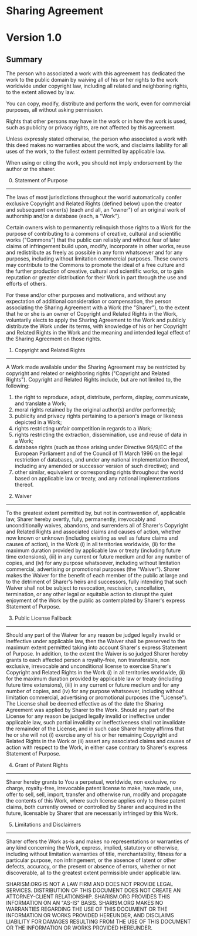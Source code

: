 Sharing Agreement
=================

# Version 1.0

Summary
-------

The person who associated a work with this agreement has dedicated the work to the public domain by waiving all of his or her rights to the work worldwide under copyright law, including all related and neighboring rights, to the extent allowed by law.

You can copy, modify, distribute and perform the work, even for commercial purposes, all without asking permission.

Rights that other persons may have in the work or in how the work is used, such as publicity or privacy rights, are not affected by this agreement.

Unless expressly stated otherwise, the person who associated a work with this deed makes no warranties about the work, and disclaims liability for all uses of the work, to the fullest extent permitted by applicable law.

When using or citing the work, you should not imply endorsement by the author or the sharer.

0) Statement of Purpose
-----------------------

The laws of most jurisdictions throughout the world automatically confer exclusive Copyright and Related Rights (defined below) upon the creator and subsequent owner(s) (each and all, an "owner") of an original work of authorship and/or a database (each, a "Work").

Certain owners wish to permanently relinquish those rights to a Work for the purpose of contributing to a commons of creative, cultural and scientific works ("Commons") that the public can reliably and without fear of later claims of infringement build upon, modify, incorporate in other works, reuse and redistribute as freely as possible in any form whatsoever and for any purposes, including without limitation commercial purposes. These owners may contribute to the Commons to promote the ideal of a free culture and the further production of creative, cultural and scientific works, or to gain reputation or greater distribution for their Work in part through the use and efforts of others.

For these and/or other purposes and motivations, and without any expectation of additional consideration or compensation, the person associating the Sharing Agreement with a Work (the "Sharer"), to the extent that he or she is an owner of Copyright and Related Rights in the Work, voluntarily elects to apply the Sharing Agreement to the Work and publicly distribute the Work under its terms, with knowledge of his or her Copyright and Related Rights in the Work and the meaning and intended legal effect of the Sharing Agreement on those rights.

1) Copyright and Related Rights
-------------------------------

A Work made available under the Sharing Agreement may be restricted by copyright and related or neighboring rights ("Copyright and Related Rights"). Copyright and Related Rights include, but are not limited to, the following:

1. the right to reproduce, adapt, distribute, perform, display, communicate, and translate a Work;
2. moral rights retained by the original author(s) and/or performer(s);
3. publicity and privacy rights pertaining to a person's image or likeness depicted in a Work;
4. rights restricting unfair competition in regards to a Work;
5. rights restricting the extraction, dissemination, use and reuse of data in a Work;
6. database rights (such as those arising under Directive 96/9/EC of the European Parliament and of the Council of 11 March 1996 on the legal restriction of databases, and under any national implementation thereof, including any amended or successor version of such directive); and
7. other similar, equivalent or corresponding rights throughout the world based on applicable law or treaty, and any national implementations thereof.

2) Waiver
---------

To the greatest extent permitted by, but not in contravention of, applicable law, Sharer hereby overtly, fully, permanently, irrevocably and unconditionally waives, abandons, and surrenders all of Sharer's Copyright and Related Rights and associated claims and causes of action, whether now known or unknown (including existing as well as future claims and causes of action), in the Work (i) in all territories worldwide, (ii) for the maximum duration provided by applicable law or treaty (including future time extensions), (iii) in any current or future medium and for any number of copies, and (iv) for any purpose whatsoever, including without limitation commercial, advertising or promotional purposes (the "Waiver"). Sharer makes the Waiver for the benefit of each member of the public at large and to the detriment of Sharer's heirs and successors, fully intending that such Waiver shall not be subject to revocation, rescission, cancellation, termination, or any other legal or equitable action to disrupt the quiet enjoyment of the Work by the public as contemplated by Sharer's express Statement of Purpose.

3) Public License Fallback
--------------------------

Should any part of the Waiver for any reason be judged legally invalid or ineffective under applicable law, then the Waiver shall be preserved to the maximum extent permitted taking into account Sharer's express Statement of Purpose. In addition, to the extent the Waiver is so judged Sharer hereby grants to each affected person a royalty-free, non transferable, non exclusive, irrevocable and unconditional license to exercise Sharer's Copyright and Related Rights in the Work (i) in all territories worldwide, (ii) for the maximum duration provided by applicable law or treaty (including future time extensions), (iii) in any current or future medium and for any number of copies, and (iv) for any purpose whatsoever, including without limitation commercial, advertising or promotional purposes (the "License"). The License shall be deemed effective as of the date the Sharing Agreement was applied by Sharer to the Work. Should any part of the License for any reason be judged legally invalid or ineffective under applicable law, such partial invalidity or ineffectiveness shall not invalidate the remainder of the License, and in such case Sharer hereby affirms that he or she will not (i) exercise any of his or her remaining Copyright and Related Rights in the Work or (ii) assert any associated claims and causes of action with respect to the Work, in either case contrary to Sharer's express Statement of Purpose.

4) Grant of Patent Rights
-------------------------

Sharer hereby grants to You a perpetual, worldwide, non exclusive, no charge, royalty-free, irrevocable patent license to make, have made, use, offer to sell, sell, import, transfer and otherwise run, modify and propagate the contents of this Work, where such license applies only to those patent claims, both currently owned or controlled by Sharer and acquired in the future, licensable by Sharer that are necessarily infringed by this Work.

5) Limitations and Disclaimers
------------------------------

Sharer offers the Work as-is and makes no representations or warranties of any kind concerning the Work, express, implied, statutory or otherwise, including without limitation warranties of title, merchantability, fitness for a particular purpose, non infringement, or the absence of latent or other defects, accuracy, or the present or absence of errors, whether or not discoverable, all to the greatest extent permissible under applicable law.

SHARISM.ORG IS NOT A LAW FIRM AND DOES NOT PROVIDE LEGAL SERVICES. DISTRIBUTION OF THIS DOCUMENT DOES NOT CREATE AN ATTORNEY-CLIENT RELATIONSHIP. SHARISM.ORG PROVIDES THIS INFORMATION ON AN "AS-IS" BASIS. SHARISM.ORG MAKES NO WARRANTIES REGARDING THE USE OF THIS DOCUMENT OR THE INFORMATION OR WORKS PROVIDED HEREUNDER, AND DISCLAIMS LIABILITY FOR DAMAGES RESULTING FROM THE USE OF THIS DOCUMENT OR THE INFORMATION OR WORKS PROVIDED HEREUNDER.
